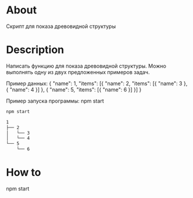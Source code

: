 # About

Скрипт для показа древовидной структуры

# Description

Написать функцию для показа древовидной структуры. Можно выполнять одну из двух предложенных примеров задач.

Пример данных: { "name": 1, "items": [{ "name": 2, "items": [{ "name": 3 }, { "name": 4 }] }, { "name": 5, "items": [{ "name": 6 }] }] }

Пример запуска программы: npm start 

```bash
npm start

1
├── 2
│   └── 3
│   └── 4
└── 5
    └── 6
```

# How to

npm start